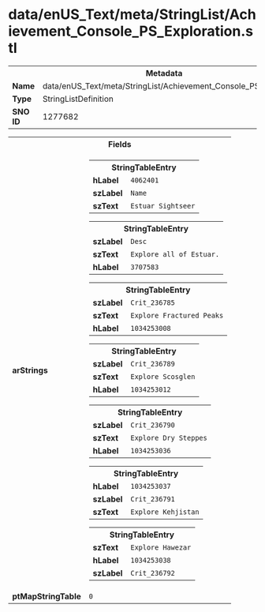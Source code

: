 <h1>data/enUS_Text/meta/StringList/Achievement_Console_PS_Exploration.stl</h1><table><tr><th colspan="100%">Metadata</th></tr><tr><td><b>Name</b></td><td>data/enUS_Text/meta/StringList/Achievement_Console_PS_Exploration.stl</td></tr><tr><td><b>Type</b></td><td>StringListDefinition</td></tr><tr><td><b>SNO ID</b></td><td>1277682</td></tr></table>

<table><tr><th colspan="100%">Fields</th></tr><tr><td><b>arStrings</b></td><td><table><tr><th colspan="100%">StringTableEntry</th></tr><tr><td><b>hLabel</b></td><td><code>4062401</code></td></tr><tr><td><b>szLabel</b></td><td><code>Name</code></td></tr><tr><td><b>szText</b></td><td><code>Estuar Sightseer</code></td></tr></table>


<table><tr><th colspan="100%">StringTableEntry</th></tr><tr><td><b>szLabel</b></td><td><code>Desc</code></td></tr><tr><td><b>szText</b></td><td><code>Explore all of Estuar.</code></td></tr><tr><td><b>hLabel</b></td><td><code>3707583</code></td></tr></table>


<table><tr><th colspan="100%">StringTableEntry</th></tr><tr><td><b>szLabel</b></td><td><code>Crit_236785</code></td></tr><tr><td><b>szText</b></td><td><code>Explore Fractured Peaks</code></td></tr><tr><td><b>hLabel</b></td><td><code>1034253008</code></td></tr></table>


<table><tr><th colspan="100%">StringTableEntry</th></tr><tr><td><b>szLabel</b></td><td><code>Crit_236789</code></td></tr><tr><td><b>szText</b></td><td><code>Explore Scosglen</code></td></tr><tr><td><b>hLabel</b></td><td><code>1034253012</code></td></tr></table>


<table><tr><th colspan="100%">StringTableEntry</th></tr><tr><td><b>szLabel</b></td><td><code>Crit_236790</code></td></tr><tr><td><b>szText</b></td><td><code>Explore Dry Steppes</code></td></tr><tr><td><b>hLabel</b></td><td><code>1034253036</code></td></tr></table>


<table><tr><th colspan="100%">StringTableEntry</th></tr><tr><td><b>hLabel</b></td><td><code>1034253037</code></td></tr><tr><td><b>szLabel</b></td><td><code>Crit_236791</code></td></tr><tr><td><b>szText</b></td><td><code>Explore Kehjistan</code></td></tr></table>


<table><tr><th colspan="100%">StringTableEntry</th></tr><tr><td><b>szText</b></td><td><code>Explore Hawezar</code></td></tr><tr><td><b>hLabel</b></td><td><code>1034253038</code></td></tr><tr><td><b>szLabel</b></td><td><code>Crit_236792</code></td></tr></table>


</td></tr><tr><td><b>ptMapStringTable</b></td><td><code>0</code></td></tr></table>

